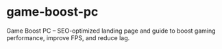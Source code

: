 # game-boost-pc
Game Boost PC – SEO-optimized landing page and guide to boost gaming performance, improve FPS, and reduce lag.

